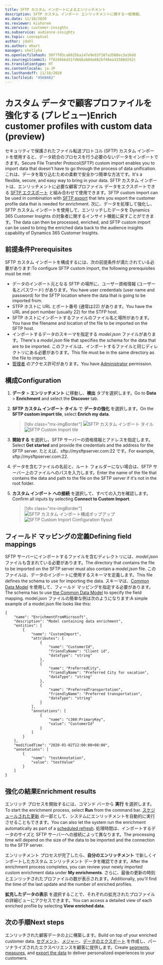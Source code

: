 ```yaml
---
title: SFTP カスタム インポートによるエンリッチメント
description: SFTP カスタム インポート エンリッチメントに関する一般情報。
ms.date: 11/18/2020
ms.reviewer: kishorem
ms.service: customer-insights
ms.subservice: audience-insights
ms.topic: conceptual
author: jdahl
ms.author: mhart
manager: shellyha
ms.openlocfilehash: 59f7f05ca0825ba147e9e93f10fa3508ec3a16dd
ms.sourcegitcommit: ff824bbbd31fd666ab0da682bf48ea31580d242c
ms.translationtype: HT
ms.contentlocale: ja-JP
ms.lasthandoff: 11/18/2020
ms.locfileid: "4568462"
---
```

# <a name="enrich-customer-profiles-with-custom-data-preview"></a><span data-ttu-id="7764f-103">カスタム データで顧客プロファイルを強化する (プレビュー)</span><span class="sxs-lookup"><span data-stu-id="7764f-103">Enrich customer profiles with custom data (preview)</span></span>

<span data-ttu-id="7764f-104">セキュリティで保護されたファイル転送プロトコル (SFTP) カスタム インポートを使用すると、データ統合のプロセスを行う必要のないデータをインポートできます。</span><span class="sxs-lookup"><span data-stu-id="7764f-104">Secure File Transfer Protocol(SFTP) custom import enables you to import data that doesn't have to go through the process of data unification.</span></span> <span data-ttu-id="7764f-105">これは、データを取り込むための柔軟で安全かつ簡単な方法です。</span><span class="sxs-lookup"><span data-stu-id="7764f-105">It's a flexible, secure, and easy way to bring in your data.</span></span> <span data-ttu-id="7764f-106">SFTP カスタム インポートは、エンリッチメントに必要な顧客プロファイル データをエクスポートできる [SFTP エクスポート](export-sftp.md) と組み合わせて使用できます。</span><span class="sxs-lookup"><span data-stu-id="7764f-106">SFTP custom import can be used in combination with [SFTP export](export-sftp.md) that lets you export the customer profile data that is needed for enrichment.</span></span> <span data-ttu-id="7764f-107">次に、データを処理して強化し、SFTP カスタム インポートを使用して、エンリッチしたデータを Dynamics 365 Customer Insights の対象者に関するインサイト機能に戻すことができます。</span><span class="sxs-lookup"><span data-stu-id="7764f-107">The data can then be processed, enriched, and SFTP custom import can be used to bring the enriched data back to the audience insights capability of Dynamics 365 Customer Insights.</span></span>

## <a name="prerequisites"></a><span data-ttu-id="7764f-108">前提条件</span><span class="sxs-lookup"><span data-stu-id="7764f-108">Prerequisites</span></span>

<span data-ttu-id="7764f-109">SFTP カスタム インポートを構成するには、次の前提条件が満たされている必要があります:</span><span class="sxs-lookup"><span data-stu-id="7764f-109">To configure SFTP custom import, the following prerequisites must be met:</span></span>

- <span data-ttu-id="7764f-110">データのインポート元となる SFTP の場所に、ユーザー資格情報 (ユーザー名とパスワード) があります。</span><span class="sxs-lookup"><span data-stu-id="7764f-110">You have user credentials (user name and password) for the SFTP location where the data that is going to be imported from.</span></span>
- <span data-ttu-id="7764f-111">STFP ホストに URL とポート番号 (通常は22) があります。</span><span class="sxs-lookup"><span data-stu-id="7764f-111">You have the URL and port number (usually 22) for the STFP host.</span></span>
- <span data-ttu-id="7764f-112">SFTP ホストにインポートするファイルのファイル名と場所があります。</span><span class="sxs-lookup"><span data-stu-id="7764f-112">You have the filename and location of the file to be imported on the SFTP host.</span></span>
- <span data-ttu-id="7764f-113">インポートするデータのスキーマを指定する *model.json* ファイルがあります。</span><span class="sxs-lookup"><span data-stu-id="7764f-113">There's a *model.json* file that specifies the schema for the data that are to be imported.</span></span> <span data-ttu-id="7764f-114">このファイルは、インポートするファイルと同じディレクトリにある必要があります。</span><span class="sxs-lookup"><span data-stu-id="7764f-114">This file must be in the same directory as the file to import.</span></span>
- <span data-ttu-id="7764f-115">[管理者](permissions.md#administrator) のアクセス許可があります。</span><span class="sxs-lookup"><span data-stu-id="7764f-115">You have [Administrator](permissions.md#administrator) permission.</span></span>

## <a name="configuration"></a><span data-ttu-id="7764f-116">構成</span><span class="sxs-lookup"><span data-stu-id="7764f-116">Configuration</span></span>

1. <span data-ttu-id="7764f-117">**データ** > **エンリッチメント** に移動し、**検出** タブを選択します。</span><span class="sxs-lookup"><span data-stu-id="7764f-117">Go to **Data** > **Enrichment** and select the **Discover** tab.</span></span>

1. <span data-ttu-id="7764f-118">**SFTP カスタム インポート タイル** で **データの強化** を選択します。</span><span class="sxs-lookup"><span data-stu-id="7764f-118">On the **SFTP custom import tile**, select **Enrich my data**.</span></span>

   > [!div class="mx-imgBorder"]
   > <span data-ttu-id="7764f-119">![SFTP カスタム インポート タイル](media/SFTP_Custom_Import_tile.png "SFTP カスタム インポート タイル")</span><span class="sxs-lookup"><span data-stu-id="7764f-119">![SFTP Custom Import tile](media/SFTP_Custom_Import_tile.png "SFTP Custom Import tile")</span></span>

1. <span data-ttu-id="7764f-120">**開始する** を選択し、SFTP サーバーの資格情報とアドレスを指定します。</span><span class="sxs-lookup"><span data-stu-id="7764f-120">Select **Get started** and provide the credentials and the address for the SFTP server.</span></span> <span data-ttu-id="7764f-121">たとえば、sftp://mysftpserver.com:22 です。</span><span class="sxs-lookup"><span data-stu-id="7764f-121">For example, sftp://mysftpserver.com:22.</span></span>

1. <span data-ttu-id="7764f-122">データを含むファイルの名前と、ルート フォルダーにない場合は、SFTP サーバー上のファイルへのパスを入力します。</span><span class="sxs-lookup"><span data-stu-id="7764f-122">Enter the name of the file that contains the data and path to the file on the SFTP server if it's not in the root folder.</span></span>

1. <span data-ttu-id="7764f-123">**カスタム インポート への接続** を選択して、すべての入力を確認します。</span><span class="sxs-lookup"><span data-stu-id="7764f-123">Confirm all inputs by selecting **Connect to Custom Import**.</span></span>

   > [!div class="mx-imgBorder"]
   > <span data-ttu-id="7764f-124">![SFTP カスタム インポート構成ポップアップ](media/SFTP_Custom_Import_Configuration_flyout.png "SFTP カスタム インポート構成ポップアップ")</span><span class="sxs-lookup"><span data-stu-id="7764f-124">![SFTP Custom Import Configuration flyout](media/SFTP_Custom_Import_Configuration_flyout.png "SFTP Custom Import Configuration flyout")</span></span>

## <a name="defining-field-mappings"></a><span data-ttu-id="7764f-125">フィールド マッピングの定義</span><span class="sxs-lookup"><span data-stu-id="7764f-125">Defining field mappings</span></span> 

<span data-ttu-id="7764f-126">SFTP サーバーにインポートするファイルを含むディレクトリには、*model.json* ファイルも含まれている必要があります。</span><span class="sxs-lookup"><span data-stu-id="7764f-126">The directory that contains the file to be imported on the SFTP server must also contain a *model.json* file.</span></span> <span data-ttu-id="7764f-127">このファイルは、データのインポートに使用するスキーマを定義します。</span><span class="sxs-lookup"><span data-stu-id="7764f-127">This file defines the schema to use for importing the data.</span></span> <span data-ttu-id="7764f-128">スキーマは、[Common Data Model](https://docs.microsoft.com/common-data-model/) を使用して、フィールド マッピングを指定する必要があります。</span><span class="sxs-lookup"><span data-stu-id="7764f-128">The schema has to use [the Common Data Model](https://docs.microsoft.com/common-data-model/) to specify the field mapping.</span></span> <span data-ttu-id="7764f-129">model.json ファイルの簡単な例は次のようになります:</span><span class="sxs-lookup"><span data-stu-id="7764f-129">A simple example of a model.json file looks like this:</span></span>

```
{
    "name": "EnrichmentFromMicrosoft",
    "description": "Model containing data enrichment",
    "entities": [
        {
            "name": "CustomImport",
            "attributes": [
                {
                    "name": "CustomerId",
                    "friendlyName": "Client id",
                    "dataType": "string"
                },
                {
                    "name": "PreferredCity",
                    "friendlyName": "Preferred City for vacation",
                    "dataType": "string"
                },
                {
                    "name": "PreferredTransportation",
                    "friendlyName": "Preferred transportation",
                    "dataType": "string"
                }
            ],
            "annotations": [
                {
                    "name": "c360:PrimaryKey",
                    "value": "CustomerId"
                }
            ]
        }
    ],
    "modifiedTime": "2020-01-02T12:00:00+08:00",
    "annotations": [
        {
            "name": "testAnnotation",
            "value": "testValue"
        }
    ]
}
```

## <a name="enrichment-results"></a><span data-ttu-id="7764f-130">強化の結果</span><span class="sxs-lookup"><span data-stu-id="7764f-130">Enrichment results</span></span>

<span data-ttu-id="7764f-131">エンリッチ プロセスを開始するには、コマンド バーから **実行** を選択します。</span><span class="sxs-lookup"><span data-stu-id="7764f-131">To start the enrichment process, select **Run** from the command bar.</span></span> <span data-ttu-id="7764f-132">[スケジュールされた更新](system.md#schedule-tab) の一部として、システムにエンリッチメントを自動的に実行させることもできます。</span><span class="sxs-lookup"><span data-stu-id="7764f-132">You can also let the system run the enrichment automatically as part of a [scheduled refresh](system.md#schedule-tab).</span></span> <span data-ttu-id="7764f-133">処理時間は、インポートするデータのサイズと SFTP サーバーへの接続によって異なります。</span><span class="sxs-lookup"><span data-stu-id="7764f-133">The processing time will depend on the size of the data to be imported and the connection to the SFTP server.</span></span>

<span data-ttu-id="7764f-134">エンリッチメント プロセスが完了したら、**自分のエンリッチメント** で新しくインポートしたカスタム エンリッチメント データを確認できます。</span><span class="sxs-lookup"><span data-stu-id="7764f-134">After the enrichment process completes, you can review your newly imported custom enrichment data under **My enrichments**.</span></span> <span data-ttu-id="7764f-135">さらに、最後の更新の時刻とエンリッチされたプロファイルの数が表示されます。</span><span class="sxs-lookup"><span data-stu-id="7764f-135">Additionally, you'll find the time of the last update and the number of enriched profiles.</span></span>

<span data-ttu-id="7764f-136">**拡充したデータの表示** を選択することで、それぞれの拡充されたプロファイルの詳細ビューにアクセスできます。</span><span class="sxs-lookup"><span data-stu-id="7764f-136">You can access a detailed view of each enriched profile by selecting **View enriched data**.</span></span>

## <a name="next-steps"></a><span data-ttu-id="7764f-137">次の手順</span><span class="sxs-lookup"><span data-stu-id="7764f-137">Next steps</span></span>

<span data-ttu-id="7764f-138">エンリッチされた顧客データの上に構築します。</span><span class="sxs-lookup"><span data-stu-id="7764f-138">Build on top of your enriched customer data.</span></span> <span data-ttu-id="7764f-139">[セグメント](segments.md)、[メジャー](measures.md)、[データのエクスポート](export-destinations.md) を作成し、パーソナライズされたエクスペリエンスを顧客に提供します。</span><span class="sxs-lookup"><span data-stu-id="7764f-139">Create [segments](segments.md), [measures](measures.md), and [export the data](export-destinations.md) to deliver personalized experiences to your customers.</span></span>


